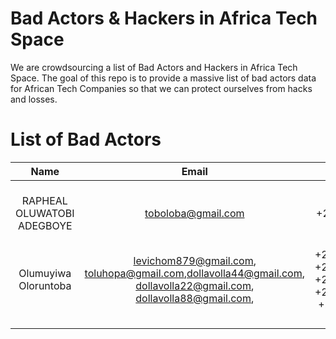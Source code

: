 # Bad Actors & Hackers in Africa Tech Space
We are crowdsourcing a list of Bad Actors and Hackers in Africa Tech Space. 
The goal of this repo is to provide a massive list of bad actors data for African Tech Companies so that we can protect ourselves from hacks and losses. 

# List of Bad Actors

|Name  | Email  | Phone  | NIN  | BVN  |Bank Info   | Passport |Wallet Addresses |   |
|:-:|:-:|:-:|:-:|:-:|:-:|:-:|:-:|:-:|
| RAPHEAL OLUWATOBI ADEGBOYE | toboloba@gmail.com  | +2348125911994 | 44944177070 | 22363855501  |Opay: 8125911994;  FIRST BANK OF NIGERIA: 3099020977  |   |   |   |
|Olumuyiwa Oloruntoba   | levichom879@gmail.com, toluhopa@gmail.com,dollavolla44@gmail.com, dollavolla22@gmail.com, dollavolla88@gmail.com,   | +2349161977253, +2349163275141, +2348101342359, +2349163774589, +234916282580,  |   |   | Wema: 7811527495  |   | TTu5PDemegwtKsGJC1wpQQAwYujxsBVGgT, TKHoZD9ELdENG82FNgAxJ6bYDJ1W1gWgCu |   |
|   |   |   |   |   |   |   |   |   |
|   |   |   |   |   |   |   |   |   |
|   |   |   |   |   |   |   |   |   |
|   |   |   |   |   |   |   |   |   |
